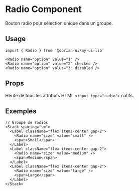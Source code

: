 # Radio Component

Bouton radio pour sélection unique dans un groupe.

## Usage

```tsx
import { Radio } from '@dorian-ui/my-ui-lib'

<Radio name="option" value="1" />
<Radio name="option" value="2" checked />
<Radio name="option" value="3" disabled />
```

## Props

Hérite de tous les attributs HTML `<input type="radio">` natifs.

## Exemples

```tsx
// Groupe de radios
<Stack spacing="sm">
  <Label className="flex items-center gap-2">
    <Radio name="size" value="small" />
    <span>Small</span>
  </Label>
  <Label className="flex items-center gap-2">
    <Radio name="size" value="medium" />
    <span>Medium</span>
  </Label>
  <Label className="flex items-center gap-2">
    <Radio name="size" value="large" />
    <span>Large</span>
  </Label>
</Stack>
```
